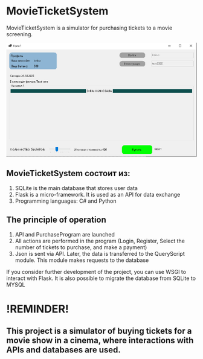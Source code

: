 # MovieTicketSystem
MovieTicketSystem is a simulator for purchasing tickets to a movie screening.

![Alt text](Images/ViewProject.jpg)

## MovieTicketSystem состоит из:
1) SQLite is the main database that stores user data
2) Flask is a micro-framework. It is used as an API for data exchange
3) Programming languages: C# and Python

## The principle of operation
1) API and PurchaseProgram are launched
2) All actions are performed in the program (Login, Register, Select the number of tickets to purchase, and make a payment)
3) Json is sent via API. Later, the data is transferred to the QueryScript module. This module makes requests to the database

If you consider further development of the project, you can use WSGI to interact with Flask. It is also possible to migrate the database from SQLite to MYSQL

# !REMINDER!
## This project is a simulator of buying tickets for a movie show in a cinema, where interactions with APIs and databases are used.
